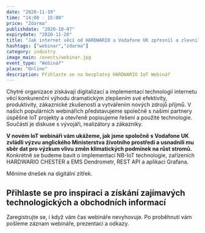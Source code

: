 ```yaml
---
date: "2020-11-19"
time: "14:00 - 15:00"
price: "Zdarma"
publishdate: "2020-10-07"
expirydate: "2020-11-20"
title: "Jak internet věcí od HARDWARIO a Vodafone UK zpřesnil a zlevnil britskému Ministerstvu životního prostředí sběr dat pro výzkum vlivu změn klimatických podmínek na růst stromů"
hashtags: ["webinar","zdarma"]
category: industry
image_main: /events/webinar.jpg
event_type: "Webinář"
place: "Online"
description: Přihlaste se na bezplatný HARDWARIO IoT Webinář
---
```


<div class = "row">
<div class = "col pr-30">

<p>Chytré organizace získávají digitalizací a implementací technologií internetu věcí konkurenční výhodu dramatickým zlepšením své efektivity, produktivity, zákaznické zkušenosti a vytvářením nových zdrojů příjmů. V našich populárních webinářích představujeme společně s našimi partnery úspěšné IoT projekty a otevřeně popisujeme řešení a použité technologie. Součástí je diskuse s vývojáři, realizátory a zákazníky.</p>

<p><strong>V novém IoT webináři vám ukážeme, jak jsme společně s Vodafone UK zvládli výzvu anglického Ministerstva životního prostředí a usnadnili mu sběr dat pro výzkum vlivu změn klimatických podmínek na růst stromů.
</strong> Konkrétně se budeme bavit o implementaci NB-IoT technologie, zařízeních HARDWARIO CHESTER a EMS Dendrometr, REST API a aplikaci Grafana.</p>
<p>Měníme dnešek na digitální zítřek.</p>

</div>
<div class = "col-12 col-md-5">
<div class = "px-10 py-20 mb-20 shadow">
<h2 class = "font-weight-black font-24 font-md-24 mb-20">Přihlaste se pro inspiraci a získání zajímavých technologických a&nbsp;obchodních informací</h2>
<script charset="utf-8" type="text/javascript" src="//js.hsforms.net/forms/shell.js"></script>
<script>
jQuery(window).scroll(function() {
if (!jQuery('.hbspt-form').length) {
hbspt.forms.create({
    portalId: "5453210",
    formId: "ba424800-240e-456e-835b-811e327f0ccd"
});
}
});
</script>
<p class = "font-14 font-lnh16">Zaregistrujte se, i když vám čas webináře nevyhovuje. Po proběhnutí vám pošleme záznam webináře, prezentaci a odkazy.</p>
</div>
</div>
</div>